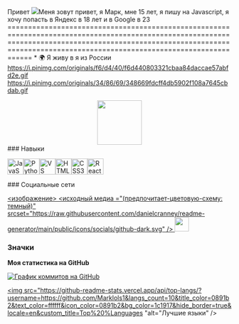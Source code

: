 Привет ![](https://user-images.githubusercontent.com/18350557/176309783-0785949b-9127-417c-8b55-ab5a4333674e.gif)Меня зовут привет, я Марк, мне 15 лет, я пишу на Javascript, я хочу попасть в Яндекс в 18 лет и в Google в 23 ============================================================================================================================================================================================================================== * 🌍 Я живу в я из России
https://i.pinimg.com/originals/f6/d4/40/f6d440803321cbaa84daccae57abfd2e.gif
https://i.pinimg.com/originals/34/86/69/348669fdcff4db5902f108a7645cbdab.gif 
<div id="header" align="center">
  <img src="[https://media.giphy.com/media/M9gbBd9nbDrOTu1Mqx/giphy.gif](https://i.pinimg.com/originals/34/86/69/348669fdcff4db5902f108a7645cbdab.gif)" width="100"/>
</div>
### Навыки

<p align="left"> <a href="https://developer.mozilla.org/en-US/docs/Web/JavaScript" target="_blank" rel="noreferrer"><img src="https://raw.githubusercontent.com/danielcranney/readme-generator/main/public/icons/skills/javascript-colored.svg" width="36" height="36" alt="JavaScript" /></a><a href="https://www.python.org /" target="_blank" rel="noreferrer"><img src="https://raw.githubusercontent.com/danielcranney/readme-generator/main/public/icons/skills/python-colored.svg" width="36" height="36" alt="Python" /></a><a href="https://code.visualstudio.com /" target="_blank" rel="noreferrer"><img src="https://raw.githubusercontent.com/danielcranney/readme-generator/main/public/icons/skills/visualstudiocode.svg" width="36" height="36" alt="VS Code" /></a><a href="https://developer.mozilla.org/en-US/docs/Glossary/HTML5" target="_blank" rel="noreferrer"><img src="https://raw.githubusercontent.com/danielcranney/readme-generator/main/public/icons/skills/html5-colored.svg" width="36" height="36" alt="HTML5" /></a><a href="https://www.w3.org/TR/CSS/#css "target="_blank" rel="noreferrer"><img src="https://raw.githubusercontent.com/danielcranney/readme-generator/main/public/icons/skills/css3-colored.svg " width="36" height="36" alt ="CSS3" /></a><a href="https://reactjs.org /" target="_blank" rel="noreferrer"><img src="https://raw.githubusercontent.com/danielcranney/readme-generator/main/public/icons/skills/react-colored.svg" width="36" height="36" alt="React" /></a> </p>
### Социальные сети <p align="left"> <a href="https://www.github.com/https://github.com/Marklols1"target="_blank" rel="noreferrer"> <изображение> <исходный медиа ="(предпочитает-цветовую-схему: темный)" srcset="https://raw.githubusercontent.com/danielcranney/readme-generator/main/public/icons/socials/github-dark.svg" /> <source media="(предпочитает-цветовая схема: светлая)" srcset="https://raw.githubusercontent.com/danielcranney/readme-generator/main/public/icons/socials/github.svg " /> <img src="https://raw.githubusercontent.com/danielcranney/readme-generator/main/public/icons/socials/github.svg" width="32" height="32" /> </картинка> </a></p>

### Значки

<b>Моя статистика на GitHub</b>

<a href="http://www.github.com/https://github.com/Marklols1"><img src="https://github-readme-activity-graph.cyclic.app/graph?username=https://github.com/Marklols1&bg_color=1c1917&color=ffffff&line=0891b2&point=ffffff&area_color=1c1917&area=true&hide_border=true&custom_title=GitHub%20Commits%20Graph" alt="График коммитов на GitHub" /></a>

<a href="https://github.com/https://github.com/Marklols1" align="left"><img src="https://github-readme-stats.vercel.app/api/top-langs/?username=https://github.com/Marklols1&langs_count=10&title_color=0891b2&text_color=ffffff&icon_color=0891b2&bg_color=1c1917&hide_border=true&locale=en&custom_title=Top%20%Languages "alt="Лучшие языки" /></a>
